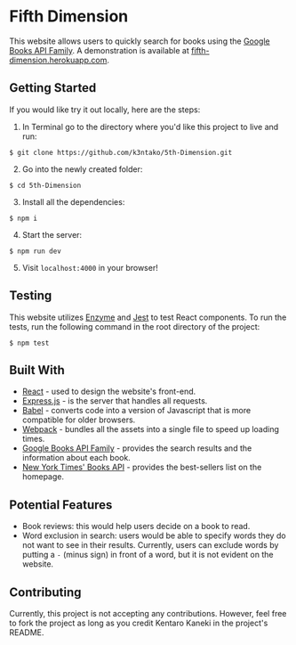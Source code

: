 # Fifth Dimension
This website allows users to quickly search for books using the [Google Books API Family](https://developers.google.com/books/docs/overview). A demonstration is available at [fifth-dimension.herokuapp.com](https://fifth-dimension.herokuapp.com/).

## Getting Started
If you would like try it out locally, here are the steps:

1. In Terminal go to the directory where you'd like this project to live and run:
  ```
  $ git clone https://github.com/k3ntako/5th-Dimension.git
  ```
2. Go into the newly created folder:
  ```
  $ cd 5th-Dimension
  ```
3. Install all the dependencies:
  ```
  $ npm i
  ```
4. Start the server:
  ```
  $ npm run dev
  ```
5. Visit `localhost:4000` in your browser!

## Testing
This website utilizes [Enzyme](https://airbnb.io/enzyme/) and [Jest](https://jestjs.io/) to test React components. To run the tests, run the following command in the root directory of the project:
```
$ npm test
```

## Built With
- [React](https://reactjs.org/) - used to design the website's front-end.
- [Express.js](https://expressjs.com/) - is the server that handles all requests.
- [Babel](https://babeljs.io/) - converts code into a version of Javascript that is more compatible for older browsers.
- [Webpack](https://webpack.js.org/) - bundles all the assets into a single file to speed up loading times.
- [Google Books API Family](https://developers.google.com/books/docs/overview) - provides the search results and the information about each book.
- [New York Times' Books API](https://developer.nytimes.com/docs/books-product/1/overview) - provides the best-sellers list on the homepage.

## Potential Features
- Book reviews: this would help users decide on a book to read.
- Word exclusion in search: users would be able to specify words they do not want to see in their results. Currently, users can exclude words by putting a `-` (minus sign) in front of a word, but it is not evident on the website.

## Contributing
Currently, this project is not accepting any contributions. However, feel free to fork the project as long as you credit Kentaro Kaneki in the project's README.
